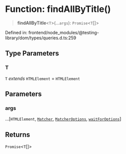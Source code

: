 # Function: findAllByTitle()

> **findAllByTitle**\<`T`\>(...`args`): `Promise`\<`T`[]\>

Defined in: frontend/node\_modules/@testing-library/dom/types/queries.d.ts:259

## Type Parameters

### T

`T` *extends* `HTMLElement` = `HTMLElement`

## Parameters

### args

...\[`HTMLElement`, [`Matcher`](../type-aliases/Matcher.md), [`MatcherOptions`](../interfaces/MatcherOptions.md), [`waitForOptions`](../interfaces/waitForOptions.md)\]

## Returns

`Promise`\<`T`[]\>
